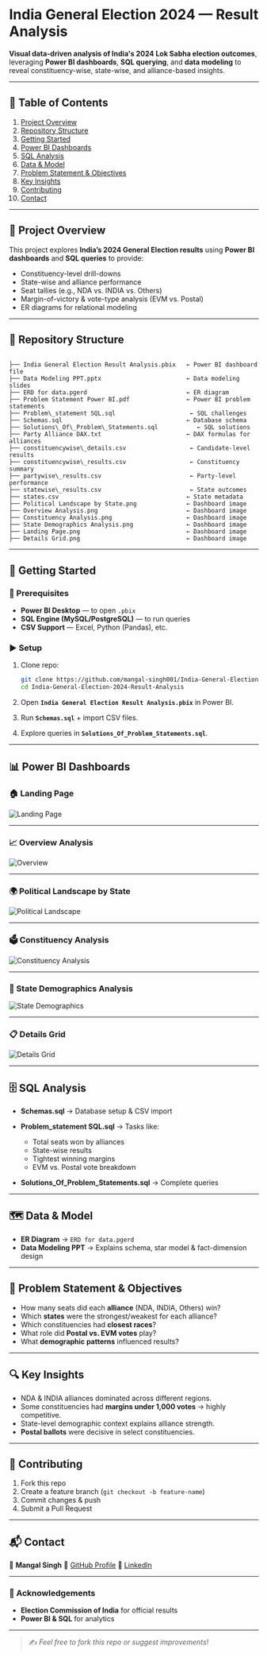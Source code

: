 # India General Election 2024 — Result Analysis

**Visual data-driven analysis of India's 2024 Lok Sabha election outcomes**, leveraging **Power BI dashboards**, **SQL querying**, and **data modeling** to reveal constituency-wise, state-wise, and alliance-based insights.

---

## 📑 Table of Contents

1. [Project Overview](#project-overview)  
2. [Repository Structure](#repository-structure)  
3. [Getting Started](#getting-started)  
4. [Power BI Dashboards](#power-bi-dashboards)  
5. [SQL Analysis](#sql-analysis)  
6. [Data & Model](#data--model)  
7. [Problem Statement & Objectives](#problem-statement--objectives)  
8. [Key Insights](#key-insights)  
9. [Contributing](#contributing)  
10. [Contact](#contact)  

---

## 📌 Project Overview

This project explores **India’s 2024 General Election results** using **Power BI dashboards** and **SQL queries** to provide:

- Constituency-level drill-downs  
- State-wise and alliance performance  
- Seat tallies (e.g., NDA vs. INDIA vs. Others)  
- Margin-of-victory & vote-type analysis (EVM vs. Postal)  
- ER diagrams for relational modeling  

---

## 📂 Repository Structure

```

├── India General Election Result Analysis.pbix   ← Power BI dashboard file
├── Data Modeling PPT.pptx                        ← Data modeling slides
├── ERD for data.pgerd                            ← ER diagram
├── Problem Statement Power BI.pdf                ← Power BI problem statements
├── Problem\_statement SQL.sql                     ← SQL challenges
├── Schemas.sql                                   ← Database schema
├── Solutions\_Of\_Problem\_Statements.sql           ← SQL solutions
├── Party Alliance DAX.txt                        ← DAX formulas for alliances
├── constituencywise\_details.csv                  ← Candidate-level results
├── constituencywise\_results.csv                  ← Constituency summary
├── partywise\_results.csv                         ← Party-level performance
├── statewise\_results.csv                         ← State outcomes
├── states.csv                                    ← State metadata
├── Political Landscape by State.png              ← Dashboard image
├── Overview Analysis.png                         ← Dashboard image
├── Constituency Analysis.png                     ← Dashboard image
├── State Demographics Analysis.png               ← Dashboard image
├── Landing Page.png                              ← Dashboard image
├── Details Grid.png                              ← Dashboard image

````

---

## 🚀 Getting Started

### 🔧 Prerequisites
- **Power BI Desktop** — to open `.pbix`  
- **SQL Engine (MySQL/PostgreSQL)** — to run queries  
- **CSV Support** — Excel, Python (Pandas), etc.  

### ▶️ Setup
1. Clone repo:
   ```bash
   git clone https://github.com/mangal-singh001/India-General-Election-2024-Result-Analysis.git
   cd India-General-Election-2024-Result-Analysis
   ````

2. Open **`India General Election Result Analysis.pbix`** in Power BI.
3. Run **`Schemas.sql`** + import CSV files.
4. Explore queries in **`Solutions_Of_Problem_Statements.sql`**.

---

## 📊 Power BI Dashboards

### 🏠 Landing Page

![Landing Page](./Landing%20Page.png)

---

### 📈 Overview Analysis

![Overview](./Overview%20Analysis.png)

---


### 🌍 Political Landscape by State

![Political Landscape](./Political%20Landscape%20by%20State.png)


---

### 🗳 Constituency Analysis

![Constituency Analysis](./Constituency%20Analysis.png)

---

### 👥 State Demographics Analysis

![State Demographics](./State%20Demographics%20Analysis.png)

---

### 📋 Details Grid

![Details Grid](./Details%20Grid.png)

---

## 🗄 SQL Analysis

* **Schemas.sql** → Database setup & CSV import
* **Problem\_statement SQL.sql** → Tasks like:

  * Total seats won by alliances
  * State-wise results
  * Tightest winning margins
  * EVM vs. Postal vote breakdown
* **Solutions\_Of\_Problem\_Statements.sql** → Complete queries

---

## 🗺 Data & Model

* **ER Diagram** → `ERD for data.pgerd`
* **Data Modeling PPT** → Explains schema, star model & fact-dimension design

---

## 🎯 Problem Statement & Objectives

* How many seats did each **alliance** (NDA, INDIA, Others) win?
* Which **states** were the strongest/weakest for each alliance?
* Which constituencies had **closest races**?
* What role did **Postal vs. EVM votes** play?
* What **demographic patterns** influenced results?

---

## 🔍 Key Insights

* NDA & INDIA alliances dominated across different regions.
* Some constituencies had **margins under 1,000 votes** → highly competitive.
* State-level demographic context explains alliance strength.
* **Postal ballots** were decisive in select constituencies.

---

## 🤝 Contributing

1. Fork this repo
2. Create a feature branch (`git checkout -b feature-name`)
3. Commit changes & push
4. Submit a Pull Request

---


## 📬 Contact

👤 **Mangal Singh**
📌 [GitHub Profile](https://github.com/mangal-singh001)
📌 [LinkedIn](https://www.linkedin.com/in/mangal-singh123)

                        

---

### 🙏 Acknowledgements

* **Election Commission of India** for official results
* **Power BI & SQL** for analytics


---


> ✍️ *Feel free to fork this repo or suggest improvements!*


